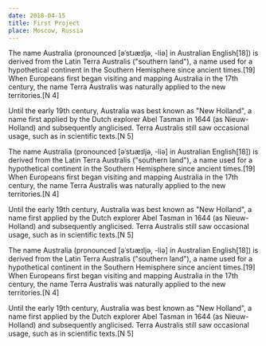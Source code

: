 ```yaml
---
date: 2018-04-15
title: First Project
place: Moscow, Russia
---
```


The name Australia (pronounced [əˈstɹæɪljə, -liə] in Australian English[18]) is derived from the Latin Terra Australis ("southern land"), a name used for a hypothetical continent in the Southern Hemisphere since ancient times.[19] When Europeans first began visiting and mapping Australia in the 17th century, the name Terra Australis was naturally applied to the new territories.[N 4]

Until the early 19th century, Australia was best known as "New Holland", a name first applied by the Dutch explorer Abel Tasman in 1644 (as Nieuw-Holland) and subsequently anglicised. Terra Australis still saw occasional usage, such as in scientific texts.[N 5]

The name Australia (pronounced [əˈstɹæɪljə, -liə] in Australian English[18]) is derived from the Latin Terra Australis ("southern land"), a name used for a hypothetical continent in the Southern Hemisphere since ancient times.[19] When Europeans first began visiting and mapping Australia in the 17th century, the name Terra Australis was naturally applied to the new territories.[N 4]

Until the early 19th century, Australia was best known as "New Holland", a name first applied by the Dutch explorer Abel Tasman in 1644 (as Nieuw-Holland) and subsequently anglicised. Terra Australis still saw occasional usage, such as in scientific texts.[N 5]

The name Australia (pronounced [əˈstɹæɪljə, -liə] in Australian English[18]) is derived from the Latin Terra Australis ("southern land"), a name used for a hypothetical continent in the Southern Hemisphere since ancient times.[19] When Europeans first began visiting and mapping Australia in the 17th century, the name Terra Australis was naturally applied to the new territories.[N 4]

Until the early 19th century, Australia was best known as "New Holland", a name first applied by the Dutch explorer Abel Tasman in 1644 (as Nieuw-Holland) and subsequently anglicised. Terra Australis still saw occasional usage, such as in scientific texts.[N 5]
